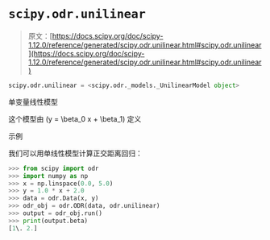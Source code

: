 # `scipy.odr.unilinear`

> 原文：[https://docs.scipy.org/doc/scipy-1.12.0/reference/generated/scipy.odr.unilinear.html#scipy.odr.unilinear](https://docs.scipy.org/doc/scipy-1.12.0/reference/generated/scipy.odr.unilinear.html#scipy.odr.unilinear)

```py
scipy.odr.unilinear = <scipy.odr._models._UnilinearModel object>
```

单变量线性模型

这个模型由 \(y = \beta_0 x + \beta_1\) 定义

示例

我们可以用单线性模型计算正交距离回归：

```py
>>> from scipy import odr
>>> import numpy as np
>>> x = np.linspace(0.0, 5.0)
>>> y = 1.0 * x + 2.0
>>> data = odr.Data(x, y)
>>> odr_obj = odr.ODR(data, odr.unilinear)
>>> output = odr_obj.run()
>>> print(output.beta)
[1\. 2.] 
```
